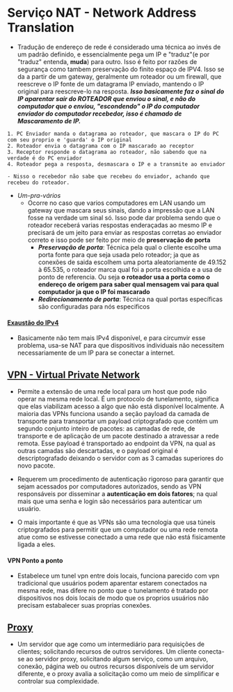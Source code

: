 # Serviço NAT - Network Address Translation   

- Tradução de endereço de rede é considerado uma técnica ao invés de um padrão definido, e essencialmente pega um IP e "traduz"(e por "traduz" entenda, **muda**) para outro. Isso é feito por razões de segurança como tambem preservação do finito espaço de IPV4. Isso se da a partir de um gateway, geralmente um roteador ou um firewall, que reescreve o IP fonte de um datagrama IP enviado, mantendo o IP original para reescreve-lo na resposta. ***Isso basicamente faz o sinal do IP aparentar sair do ROTEADOR que enviou o sinal, e não do computador que o enviou, "escondendo" o IP do computador enviador do computador recebedor, isso é chamado de Mascaramento de IP.***   

```
1. PC Enviador manda o datagrama ao roteador, que mascara o IP do PC com seu proprio e 'guarda' o IP original
2. Roteador envia o datagrama com o IP mascarado ao receptor
3. Receptor responde o datagrama ao roteador, não sabendo que na verdade é do PC enviador
4. Roteador pega a resposta, desmascara o IP e a transmite ao enviador

- Nisso o recebedor não sabe que recebeu do enviador, achando que recebeu do roteador.
```  

- *Um-pra-vários*
    - Ocorre no caso que varios computadores em LAN usando um gateway que mascara seus sinais, dando a impressão que a LAN fosse na verdade um sinal só. Isso pode dar problema sendo que o roteador receberá varias respostas enderaçadas ao mesmo IP e precisará de um jeito para enviar as respostas corretas ao enviador correto e isso pode ser feito por meio de **preservação de porta**
        - ***Preservação de porta***: Técnica pela qual o cliente escolhe uma porta fonte para que seja usada pelo roteador; ja que as conexões de saida escolhem uma porta aleatoriamente de 49.152 à 65.535, o roteador marca qual foi a porta escolhida e a usa de ponto de referencia. Ou seja **o roteador usa a porta como o endereço de origem para saber qual mensagem vai para qual computador ja que o IP foi mascarado**
        - ***Redirecionamento de porta***: Técnica na qual portas específicas são configuradas para nós especificos   

#### [Exaustão do IPv4](https://en.wikipedia.org/wiki/IPv4_address_exhaustion)

- Basicamente não tem mais IPv4 disponível, e para circumvir esse problema, usa-se NAT para que dispositivos individuais não necessitem necessariamente de um IP para se conectar a internet.   

## [VPN - Virtual Private Network](https://pt.wikipedia.org/wiki/Rede_privada_virtual)   

- Permite a extensão de uma rede local para um host que pode não operar na mesma rede local. É um protocolo de tunelamento, significa que elas viabilizam acesso a algo que não está disponível localmente. A maioria das VPNs funciona usando a seção payload da camada de transporte para transportar um payload criptografado que contém um segundo conjunto inteiro de pacotes: as camadas de rede, de transporte e de aplicação de um pacote destinado a atravessar a rede remota. Esse payload é transportado ao endpoint da VPN, na qual as outras camadas são descartadas, e o payload original é descriptografado deixando o servidor com as 3 camadas superiores do novo pacote.  

- Requerem um procedimento de autenticação rigoroso para garantir que sejam acessados por computadores autorizados, sendo as VPN responsáveis por disseminar a **autenticação em dois fatores**; na qual mais que uma senha e login são necessários para autenticar um usuário.   

- O mais importante é que as VPNs são uma tecnologia que usa túneis criptografados para permitir que um computador ou uma rede remota atue como se estivesse conectado a uma rede que não está fisicamente ligada a eles.   

#### VPN Ponto a ponto   

- Estabelece um tunel vpn entre dois locais, funciona parecido com vpn tradicional que usuários podem aparentar estarem conectados na mesma rede, mas difere no ponto que o tunelamento é tratado por dispositivos nos dois locais de modo que os proprios usuários não precisam estabalecer suas proprias conexões.   

## [Proxy](https://pt.wikipedia.org/wiki/Proxy)  

- Um servidor que age como um intermediário para requisições de clientes; solicitando recursos de outros servidores. Um cliente conecta-se ao servidor proxy, solicitando algum serviço, como um arquivo, conexão, página web ou outros recursos disponíveis de um servidor diferente, e o proxy avalia a solicitação como um meio de simplificar e controlar sua complexidade. 